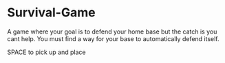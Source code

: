 # Survival-Game

A game where your goal is to defend your home base but the catch is you cant help. You must find a way for your base to automatically defend itself.

SPACE to pick up and place